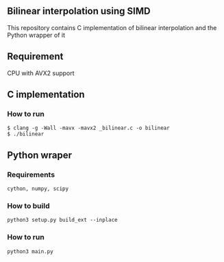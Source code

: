 ## Bilinear interpolation using SIMD

This repository contains C implementation of bilinear interpolation and the Python wrapper of it

## Requirement

CPU with AVX2 support

## C implementation

### How to run
```
$ clang -g -Wall -mavx -mavx2 _bilinear.c -o bilinear
$ ./bilinear
```

## Python wraper
### Requirements

```
cython, numpy, scipy
```

### How to build

```
python3 setup.py build_ext --inplace
```

### How to run

```
python3 main.py
```
